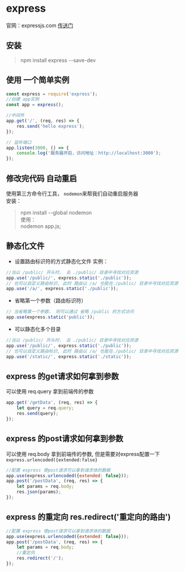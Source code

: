# express 

 官网：expressjs.com [传送门](https://expressjs.com)  

## 安装 

> npm install express --save-dev   

## 使用 一个简单实例 

```javascript
const express = require('express');
//创建 app实例
const app = express();

//中间件
app.get('/', (req, res) => {
    res.send('hello express');
});

// 监听端口
app.listen(3000, () => {
    console.log('服务器开启，访问地址：http://localhost:3000');
});

```  
## 修改完代码 自动重启 

使用第三方命令行工具， `nodemon`来帮我们自动重启服务器    
安装：    
> npm install --global nodemon    
使用：    
> nodemon app.js;    

## 静态化文件 
 
- 设置路由标识符的方式静态化文件 
实例：

```javascript
//当以 /public/ 开头时， 去 ./public/ 目录中寻找对应资源
app.use('/public/', express.static('./public'));
// 也可以自定义路由标识, 此时 路由以 /a/ 也能在./public/ 目录中寻找对应资源
app.use('/a/', express.static('./public'));
```

- 省略第一个参数（路由标识符） 

```javascript
// 当省略第一个参数， 则可以通过 省略 /public 的方式访问
app.use(express.static('public'));
```
- 可以静态化多个目录

```javascript
//当以 /public/ 开头时， 去 ./public/ 目录中寻找对应资源
app.use('/public/', express.static('./public'));
// 也可以自定义路由标识, 此时 路由以 /a/ 也能在./public/ 目录中寻找对应资源
app.use('/static/', express.static('./static'));
```  
## express 的get请求如何拿到参数  
可以使用 req.query 拿到前端传的参数  

```javascript
app.get('/getData', (req, res) => {
    let query = req.query;
    res.send(query);
});
```  
## express 的post请求如何拿到参数  
可以使用 req.body 拿到前端传的参数, 但是需要对express配置一下`express.urlencoded({extended:false}`  

```javascript
//配置 express 使post请求可以拿到请求体的数据
app.use(express.urlencoded({extended: false}));
app.post('/postData', (req, res) => {
    let params = req.body;
    res.json(params);
});
``` 

## express 的重定向 res.redirect('重定向的路由') 

```javascript
//配置 express 使post请求可以拿到请求体的数据
app.use(express.urlencoded({extended: false}));
app.post('/postData', (req, res) => {
    let params = req.body;
    //重定向
    res.redirect('/');
});
``` 
